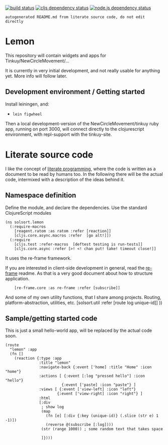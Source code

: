     
[![build status](https://travis-ci.org/NewCircleMovement/lemon.svg?branch=master)](https://travis-ci.org/NewCircleMovement/lemon)
[![cljs dependency status](http://jarkeeper.com/NewCircleMovement/lemon/status.png)](http://jarkeeper.com/NewCircleMovement/lemon)
[![node.js dependency status](https://david-dm.org/NewCircleMovement/lemon.svg)](https://david-dm.org/NewCircleMovement/lemon)

`autogenerated README.md from literate source code, do not edit directly`

# Lemon

This repository will contain widgets and apps for Tinkuy/NewCircleMovement/...

It is currently in very initial development, and not really usable for anything yet.
More info will follow later.

## Development environment / Getting started

Install leiningen, and:

- `lein figwheel`

Then a local development-version of the NewCircleMovement/tinkuy ruby app, 
running on port 3000, will connect directly to the clojurescript environment,
with repl-support with the tinkuy-site.

# Literate source code

I like the concept of 
[literate programming](https://en.wikipedia.org/wiki/Literate_programming),
where the code is written as a document to be read by humans too.
In the following there will be the actual code, intermixed with a description
of the ideas behind it.

## Namespace definition

Define the module, and declare the dependencies. Use the standard ClojureScript modules
    
    (ns solsort.lemon
      (:require-macros
        [reagent.ratom :as ratom :refer [reaction]]
        [cljs.core.async.macros :refer  [go alt!]])
      (:require
        [cljs.test :refer-macros  [deftest testing is run-tests]]
        [cljs.core.async :refer [>! <! chan put! take! timeout close!]]
    
It uses the re-frame framework.

If you are interested in client-side development in general, 
read the [re-frame](https://github.com/Day8/re-frame) readme.
As that is a very good document about how to structure application.
    
        [re-frame.core :as re-frame :refer [subscribe]]
    
And some of my own utility functions, that I share among projects.
Routing, platform-abstraction, utilities, etc.
        [solsort.util :refer [route log unique-id]]
        ))
    
## Sample/getting started code

This is just a small hello-world app, will be replaced by the actual code soon.
    
    (route
      "lemon" :app
      (fn []
        (reaction {:type :app
                   :title "lemon"
                   :navigate-back {:event ['home] :title "Home" :icon "home"}
                   :actions [ {:event [:log "pressed hello"] :icon "hello"}
                             {:event ['paste] :icon "paste"} ]
                   :views [ {:event ['view-left] :icon "left"}
                           {:event ['view-right] :icon "right"} ]
                   :html
                   [:div
                    ; show log
                    (map 
                      (fn [e] [:div {:key (unique-id)} (.slice (str e) 1 -1)]) 
                      (reverse @(subscribe [:log])))
                    (str (range 1000)) ; some random text that takes space
    
                    ]})))

